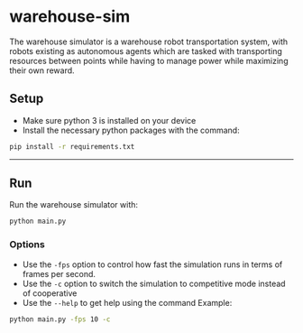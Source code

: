 # warehouse-sim
The warehouse simulator is a warehouse robot transportation system, with robots existing as autonomous agents which are tasked with transporting resources between points while having to manage power while maximizing their own reward. 


## Setup
- Make sure python 3 is installed on your device
- Install the necessary python packages with the command:

```bash
pip install -r requirements.txt
```

---

## Run
Run the warehouse simulator with:
<!-- add command options to run competitive or cooperative, fps, etc.-->
```bash
python main.py
```

### Options 
- Use the `-fps` option to control how fast the simulation runs in terms of frames per second.
- Use the `-c` option to switch the simulation to competitive mode instead of cooperative
- Use the `--help` to get help using the command
Example:
```bash
python main.py -fps 10 -c
```